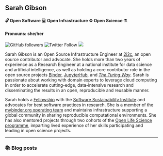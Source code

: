 ## Sarah Gibson
#### 🔓 Open Software 💻 Open Infrastructure ⚙️ Open Science ⚗️
#### Pronouns: she/her

![GitHub followers](https://img.shields.io/github/followers/sgibson91?style=social) ![Twitter Follow](https://img.shields.io/twitter/follow/drsarahlgibson?style=social) [![](https://img.shields.io/badge/visit-blog-blueviolet)](https://sgibson91.github.io)

Sarah Gibson is an Open Source Infrastructure Engineer at [2i2c](https://2i2c.org), an open source contributor and advocate.
She holds more than two years of experience as a Research Engineer at a national institute for data science and artificial intelligence, as well as holding a core contributor role in the open source projects [Binder](https://jupyter.org/binder), [JupyterHub](https://jupyter.org/hub), and [_The Turing Way_](https://the-turing-way.netlify.app/).
Sarah is passionate about working with domain experts to leverage cloud computing in order to accelerate cutting-edge, data-intensive research and disseminating the results in an open, reproducible and reusable manner.

Sarah holds a [Fellowship](https://software.ac.uk/programmes-and-events/fellowship-programme) with the [Software Sustainability Institute](https://software.ac.uk/) and advocates for best software practices in research.
She is a member of the [mybinder.org operating team](https://jupyterhub-team-compass.readthedocs.io/en/latest/team.html#jupyterhub-team) and maintains infrastructure supporting a global community in sharing reproducible computational environments.
She has also mentored projects through two cohorts of the [Open Life Science programme](https://openlifesci.org), imparting lived experience of her skills participating and leading in open science projects.

---

### 📚 Blog posts
<!-- BLOG-POST-LIST:START -->
<!-- BLOG-POST-LIST:END -->
